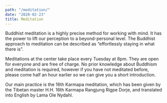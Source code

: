 ```yaml
---
path: "/meditation/"
date: "2020-02-23"
title: Meditation
---
```


Buddhist meditation is a highly precise method for working with mind. It has the power to lift our perception to a beyond-personal level.
The Buddhist approach to meditation can be described as &ldquo;effortlessly staying in what there is&rdquo;.

Meditations at the center take place every Tuesday at 8pm. They are open for everyone and are free of charge. No prior knowledge about Buddhism and meditation is required, however if you have not meditated before, please come half an hour earlier so we can give you a short introduction.

Our main practice is the 16th Karmapa meditation, which has been given by the Tibetan master H.H. 16th&nbsp;Karmapa Rangjung Rigpe Dorje, and translated into English by Lama Ole Nydahl.

